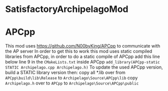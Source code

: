 # SatisfactoryArchipelagoMod





# APCpp
This mod uses https://github.com/N00byKing/APCpp to communicate with the AP server
In order to get this to work this mod uses static compiled libraries from APCpp, in order to do a static compile of APCpp add this line below line 9 in the `CMakeLists.txt` inside APCpp
`add_library(APCpp-static STATIC Archipelago.cpp Archipelago.h)` 
To update the used APCpp version, build a STATIC library version then:
copy all *.lib over from `APCpp\build\lib\Release` to `Archipelago\Source\APCpp\lib`
copy `Archipelago.h` over to `APCpp` to `Archipelago\Source\APCpp\public`